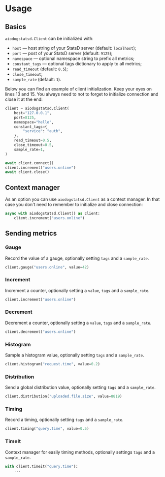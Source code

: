 # Usage

## Basics

`aiodogstatsd.Client` can be initialized with:

- `host` — host string of your StatsD server (default: `localhost`);
- `port` — post of your StatsD server (default: `9125`);
- `namespace` — optional namespace string to prefix all metrics;
- `constant_tags` — optional tags dictionary to apply to all metrics;
- `read_timeout` (default: `0.5`);
- `close_timeout`;
- `sample_rate` (default: `1`).

Below you can find an example of client initialization. Keep your eyes on lines 13 and 15. You always need to not to forget to initialize connection and close it at the end:

```python hl_lines="13 15"
client = aiodogstatsd.Client(
    host="127.0.0.1",
    port=8125,
    namespace="hello",
    constant_tags={
        "service": "auth",
    },
    read_timeout=0.5,
    close_timeout=0.5,
    sample_rate=1,
)

await client.connect()
client.increment("users.online")
await client.close()
```

## Context manager

As an option you can use `aiodogstatsd.Client` as a context manager. In that case you don't need to remember to initialize and close connection:

```python
async with aiodogstatsd.Client() as client:
    client.increment("users.online")
```

## Sending metrics

### Gauge

Record the value of a gauge, optionally setting `tags` and a `sample_rate`.

```python
client.gauge("users.online", value=42)
```

### Increment

Increment a counter, optionally setting a `value`, `tags` and a `sample_rate`.

```python
client.increment("users.online")
```

### Decrement

Decrement a counter, optionally setting a `value`, `tags` and a `sample_rate`.

```python
client.decrement("users.online")
```

### Histogram

Sample a histogram value, optionally setting `tags` and a `sample_rate`.

```python
client.histogram("request.time", value=0.2)
```

### Distribution

Send a global distribution value, optionally setting `tags` and a `sample_rate`.

```python
client.distribution("uploaded.file.size", value=8819)
```

### Timing

Record a timing, optionally setting `tags` and a `sample_rate`.

```python
client.timing("query.time", value=0.5)
```

### TimeIt

Context manager for easily timing methods, optionally settings `tags` and a `sample_rate`.

```python
with client.timeit("query.time"):
    ...
```
